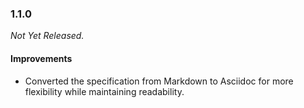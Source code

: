 ### 1.1.0

_Not Yet Released._

#### Improvements
- Converted the specification from Markdown to Asciidoc for more flexibility while maintaining readability.